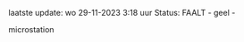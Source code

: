 laatste update: 
wo 29-11-2023  3:18   uur 
Status: FAALT - geel - 
<div class="service Y">microstation</div>
